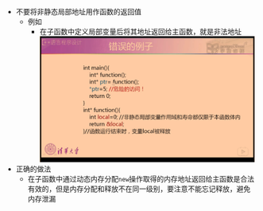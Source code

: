 - 不要将非静态局部地址用作函数的返回值
  - 例如
    - 在子函数中定义局部变量后将其地址返回给主函数，就是非法地址
    ![](images/局部变量地址返回给主函数.png)
- 正确的做法
  - 在子函数中通过动态内存分配`new`操作取得的内存地址返回给主函数是合法有效的，但是内存分配和释放不在同一级别，要注意不能忘记释放，避免内存泄漏